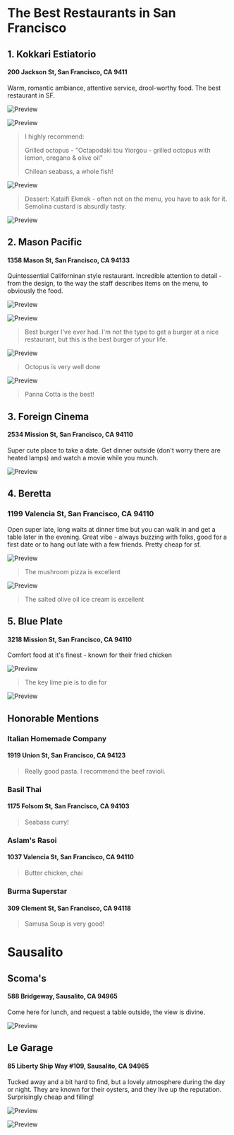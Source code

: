 # The Best Restaurants in San Francisco 


## 1. Kokkari Estiatorio
#### 200 Jackson St, San Francisco, CA 9411 
<p> Warm, romantic ambiance, attentive service, drool-worthy food. The best restaurant in SF.</p>

![Preview](https://github.com/nfsiddiqui/Best-Restaurants-in-SF/blob/master/kokarri_vibes.png)

![Preview](https://github.com/nfsiddiqui/Best-Restaurants-in-SF/blob/master/kokarri_vibes2.png)

> <p> I highly recommend: </p> 
> <p> Grilled octopus - "Octapodaki tou Yiorgou - grilled octopus with lemon, oregano & olive oil" </p> 
> <p> Chilean seabass, a whole fish! </p> 

![Preview](https://github.com/nfsiddiqui/Best-Restaurants-in-SF/blob/master/kok_seabass.png)

> <p> Dessert: Kataifi Ekmek - often not on the menu, you have to ask for it. Semolina custard is absurdly tasty.</p> 

![Preview](https://github.com/nfsiddiqui/Best-Restaurants-in-SF/blob/master/kok_dessert.png)

## 2. Mason Pacific
#### 1358 Mason St, San Francisco, CA 94133
<p> Quintessential Californinan style restaurant. Incredible attention to detail - from the design, to the way the staff describes items on the menu, to obviously the food. </p>

![Preview](https://github.com/nfsiddiqui/Best-Restaurants-in-SF/blob/master/masonpac_vibes.png)

![Preview](https://github.com/nfsiddiqui/Best-Restaurants-in-SF/blob/master/masonpac_vibes2.png)

> <p> Best burger I've ever had. I'm not the type to get a burger at a nice restaurant, but this is the best burger of your life. </p>

![Preview](https://github.com/nfsiddiqui/Best-Restaurants-in-SF/blob/master/masonpac_burger.png)

> <p> Octopus is very well done </p>

![Preview](https://github.com/nfsiddiqui/Best-Restaurants-in-SF/blob/master/masonpac_octopus.png)

> <p> Panna Cotta is the best! </p>

## 3. Foreign Cinema
#### 2534 Mission St, San Francisco, CA 94110
<p> Super cute place to take a date. Get dinner outside (don't worry there are heated lamps) and watch a movie while you munch. </p>

![Preview](https://github.com/nfsiddiqui/Best-Restaurants-in-SF/blob/master/foreigncinema_vibes.png)

## 4. Beretta
### 1199 Valencia St, San Francisco, CA 94110
<p> Open super late, long waits at dinner time but you can walk in and get a table later in the evening. 
Great vibe - always buzzing with folks, good for a first date or to hang out late with a few friends. Pretty cheap for sf. </p>

![Preview](https://github.com/nfsiddiqui/Best-Restaurants-in-SF/blob/master/beretta_vibes.png)

> <p> The mushroom pizza is excellent </p> 

![Preview](https://github.com/nfsiddiqui/Best-Restaurants-in-SF/blob/master/beretta_pizza.png)

> <p> The salted olive oil ice cream is excellent </p>

## 5. Blue Plate
#### 3218 Mission St, San Francisco, CA 94110
<p> Comfort food at it's finest - known for their fried chicken </p>

![Preview](https://github.com/nfsiddiqui/Best-Restaurants-in-SF/blob/master/blueplate_vibes.png)

> <p> The key lime pie is to die for </p>

![Preview](https://github.com/nfsiddiqui/Best-Restaurants-in-SF/blob/master/blueplate_keylime.png)

## Honorable Mentions

### Italian Homemade Company
#### 1919 Union St, San Francisco, CA 94123
> Really good pasta. I recommend the beef ravioli.  

### Basil Thai
#### 1175 Folsom St, San Francisco, CA 94103
> Seabass curry!

### Aslam's Rasoi
#### 1037 Valencia St, San Francisco, CA 94110
> Butter chicken, chai 

### Burma Superstar
#### 309 Clement St, San Francisco, CA 94118
> Samusa Soup is very good! 

# Sausalito

## Scoma's
#### 588 Bridgeway, Sausalito, CA 94965
<p> Come here for lunch, and request a table outside, the view is divine. </p>

![Preview](https://github.com/nfsiddiqui/Best-Restaurants-in-SF/blob/master/scomas_vibes.png)

## Le Garage
#### 85 Liberty Ship Way #109, Sausalito, CA 94965
<p> Tucked away and a bit hard to find, but a lovely atmosphere during the day or night. They are known for their oysters, and they live up the reputation. Surprisingly cheap and filling! </p> 

![Preview](https://github.com/nfsiddiqui/Best-Restaurants-in-SF/blob/master/legarage_vibes.png)

![Preview](https://github.com/nfsiddiqui/Best-Restaurants-in-SF/blob/master/legarage_oysters.png)

